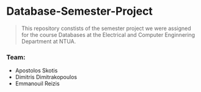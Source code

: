 # Database-Semester-Project
> This repository constists of the semester project we were assigned for the course Databases at the Electrical and Computer Enginnering Department at NTUA.
> 
### Team:
- Apostolos Skotis
- Dimitris Dimitrakopoulos
- Emmanouil Reizis
